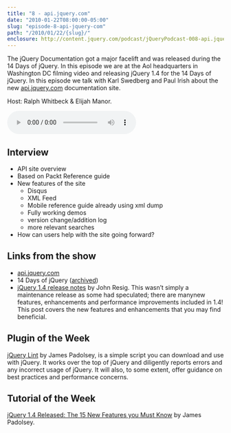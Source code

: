 ```yaml
---
title: "8 - api.jquery.com"
date: "2010-01-22T08:00:00-05:00"
slug: "episode-8-api-jquery-com"
path: "/2010/01/22/{slug}/"
enclosure: http://content.jquery.com/podcast/jQueryPodcast-008-api.jquery.com.mp3
---
```

The jQuery Documentation got a major facelift and was released during the 14 Days of jQuery. In this episode we are at the Aol headquarters in Washington DC filming video and releasing jQuery 1.4 for the 14 Days of jQuery. In this episode we talk with Karl Swedberg and Paul Irish about the new [api.jquery.com](http://api.jquery.com) documentation site.

Host: Ralph Whitbeck &amp; Elijah Manor.

<audio src="http://content.jquery.com/podcast/jQueryPodcast-008-api.jquery.com.mp3" controls=""></audio>

## Interview

* API site overview
* Based on Packt Reference guide
* New features of the site
  * Disqus
  * XML Feed
  * Mobile reference guide already using xml dump
  * Fully working demos
  * version change/addition log
  * more relevant searches
* How can users help with the site going forward?

## Links from the show

* [api.jquery.com](http://api.jquery.com)
* 14 Days of jQuery ([archived](http://web.archive.org/web/20100330020016/http://jquery14.com/))
* [jQuery 1.4 release notes](http://web.archive.org/web/20150119205819/http://jquery14.com/day-01/jquery-14) by John Resig. This wasn’t simply a maintenance release as some had speculated; there are manynew features, enhancements and performance improvements included in 1.4! This post covers the new features and enhancements that you may find beneficial.

## Plugin of the Week

[jQuery Lint](http://james.padolsey.com/javascript/jquery-lint/) by James Padolsey, is a simple script you can download and use with jQuery. It works over the top of jQuery and diligently reports errors and any incorrect usage of jQuery. It will also, to some extent, offer guidance on best practices and performance concerns.

## Tutorial of the Week

[jQuery 1.4 Released: The 15 New Features you Must Know](https://code.tutsplus.com/tutorials/jquery-14-released-the-15-new-features-you-must-know--net-8590) by James Padolsey.
